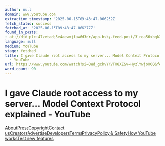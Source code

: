```yaml
---
author: null
domain: www.youtube.com
extraction_timestamp: '2025-06-15T09:43:47.066252Z'
fetch_status: success
fetched_at: '2025-06-15T09:43:47.066277Z'
found_in_posts:
- at://did:plc:47zetadj5e4aewmjfaw6d3dr/app.bsky.feed.post/3lrea56xbqk2g
language: null
medium: YouTube
stage: fetched
title: I gave Claude root access to my server... Model Context Protocol explained
  - YouTube
url: https://www.youtube.com/watch?si=QWd_gckvYKVTX8XE&v=HyzlYwjoXOQ&feature=youtu.be
word_count: 90
---
```


# I gave Claude root access to my server... Model Context Protocol explained - YouTube

[About](https://www.youtube.com/about/)[Press](https://www.youtube.com/about/press/)[Copyright](https://www.youtube.com/about/copyright/)[Contact us](/t/contact_us/)[Creators](https://www.youtube.com/creators/)[Advertise](https://www.youtube.com/ads/)[Developers](https://developers.google.com/youtube)[Terms](/t/terms)[Privacy](/t/privacy)[Policy & Safety](https://www.youtube.com/about/policies/)[How YouTube works](https://www.youtube.com/howyoutubeworks?utm_campaign=ytgen&utm_source=ythp&utm_medium=LeftNav&utm_content=txt&u=https%3A%2F%2Fwww.youtube.com%2Fhowyoutubeworks%3Futm_source%3Dythp%26utm_medium%3DLeftNav%26utm_campaign%3Dytgen)[Test new features](/new)